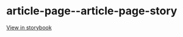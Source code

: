 # article-page--article-page-story

[View in storybook](https://raw.githack.com/Independent-Digital-News-and-Media-Ltd/standard-pwamp-sb/PR-357-sb/index.html?path=/story/article-page--article-page-story)